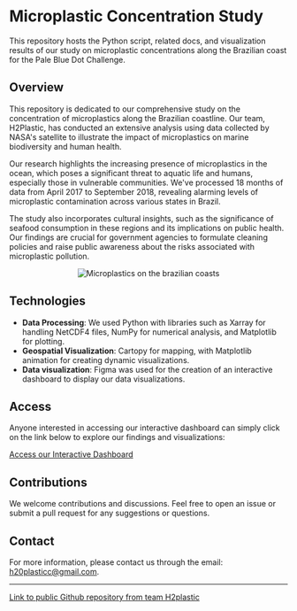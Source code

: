 # Microplastic Concentration Study

This repository hosts the Python script, related docs, and visualization results of our study on microplastic concentrations along the Brazilian coast for the Pale Blue Dot Challenge.

## Overview

This repository is dedicated to our comprehensive study on the concentration of microplastics along the Brazilian coastline. Our team, H2Plastic, has conducted an extensive analysis using data collected by NASA's satellite to illustrate the impact of microplastics on marine biodiversity and human health.

Our research highlights the increasing presence of microplastics in the ocean, which poses a significant threat to aquatic life and humans, especially those in vulnerable communities. We've processed 18 months of data from April 2017 to September 2018, revealing alarming levels of microplastic contamination across various states in Brazil.

The study also incorporates cultural insights, such as the significance of seafood consumption in these regions and its implications on public health. Our findings are crucial for government agencies to formulate cleaning policies and raise public awareness about the risks associated with microplastic pollution.

<p align="center">
  <img src="https://blog.ufes.br/revistauniversidade/files/2021/07/Tartaruga-verde-chelonia-mydas-que-morreu-devido-a-ingestao-de-plastico-Vitoria-ES-Foto-Robson-Santos-pesquisador-678x381.jpg" alt="Microplastics on the brazilian coasts"/>
</p>

## Technologies

- **Data Processing**: We used Python with libraries such as Xarray for handling NetCDF4 files, NumPy for numerical analysis, and Matplotlib for plotting.
- **Geospatial Visualization**: Cartopy for mapping, with Matplotlib animation for creating dynamic visualizations.
- **Data visualization**: Figma was used for the creation of an interactive dashboard to display our data visualizations.

## Access

Anyone interested in accessing our interactive dashboard can simply click on the link below to explore our findings and visualizations:

[Access our Interactive Dashboard](https://www.figma.com/proto/4c86b8QprAADUKkZKLPlVj/Dashboard?page-id=0%3A1&type=design&node-id=1-11&viewport=2118%2C331%2C0.58&t=brYHqO2GbJaj87Sb-1&scaling=contain&starting-point-node-id=1%3A11&mode=design)

## Contributions

We welcome contributions and discussions. Feel free to open an issue or submit a pull request for any suggestions or questions.

## Contact

For more information, please contact us through the email: h20plasticc@gmail.com.

***

[Link to public Github repository from team H2plastic](https://github.com/Ruvitt/pale_blue_dot_competition_NASA)

